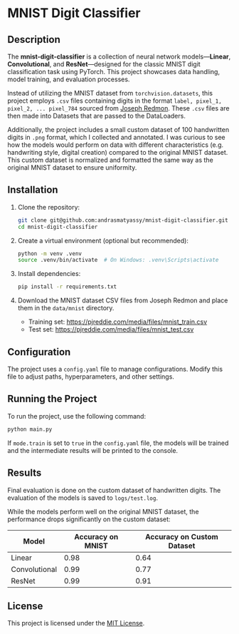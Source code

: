# MNIST Digit Classifier

## Description

The **mnist-digit-classifier** is a collection of neural network models—**Linear**, **Convolutional**, and **ResNet**—designed for the classic MNIST digit classification task using PyTorch. This project showcases data handling, model training, and evaluation processes.

Instead of utilizing the MNIST dataset from `torchvision.datasets`, this project employs `.csv` files containing digits in the format `label, pixel_1, pixel_2, ... pixel_784` sourced from [Joseph Redmon](https://pjreddie.com/). These `.csv` files are then made into Datasets that are passed to the DataLoaders.

Additionally, the project includes a small custom dataset of 100 handwritten digits in `.png` format, which I collected and annotated. I was curious to see how the models would perform on data with different characteristics (e.g. handwriting style, digital creation) compared to the original MNIST dataset. This custom dataset is normalized and formatted the same way as the original MNIST dataset to ensure uniformity.

## Installation

1. Clone the repository:
    ```bash
    git clone git@github.com:andrasmatyassy/mnist-digit-classifier.git
    cd mnist-digit-classifier
    ```

2. Create a virtual environment (optional but recommended):
    ```bash
    python -m venv .venv
    source .venv/bin/activate  # On Windows: .venv\Scripts\activate
    ```

3. Install dependencies:
    ```bash
    pip install -r requirements.txt
    ```

4. Download the MNIST dataset CSV files from Joseph Redmon and place them in the `data/mnist` directory.
    * Training set: https://pjreddie.com/media/files/mnist_train.csv
    * Test set: https://pjreddie.com/media/files/mnist_test.csv

## Configuration

The project uses a `config.yaml` file to manage configurations. Modify this file to adjust paths, hyperparameters, and other settings.

## Running the Project

To run the project, use the following command:
```bash
python main.py
```

If `mode.train` is set to `true` in the `config.yaml` file, the models will be trained and the intermediate results will be printed to the console.

## Results

Final evaluation is done on the custom dataset of handwritten digits. The evaluation of the models is saved to `logs/test.log`.

While the models perform well on the original MNIST dataset, the performance drops significantly on the custom dataset:

| Model | Accuracy on MNIST | Accuracy on Custom Dataset |
| --- | --- | --- |
| Linear | 0.98 | 0.64 |
| Convolutional | 0.99 | 0.77 |
| ResNet | 0.99 | 0.91 |

## License

This project is licensed under the [MIT License](LICENSE).
